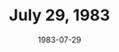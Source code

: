 ---
layout: episode
title: July 29, 1983
date: 1983-07-29
recording_status: complete
private_reel: Rick Springfield
videos:
  - title: Michael Jackson - Beat It
  - title: Elton John - That's Why They Call It The Blues
    world_premiere_video: true
  - title: Duran Duran - Hungry Like The Wolf
    vote_nominee: true
    vote_results: 58854
    vote_winner: true
  - title: David Bowie - Let's Dance
    vote_nominee: true
    vote_results: 36682
  - title: Styx - Haven't We Been Here Before
    world_premiere_video: true
  - title: Rick Springfield - Human Touch
  - title: The Beatles - I Want To Hold Your Hand
    hall_of_fame: true
  - title: The Police - Every Breath You Take
  - title: Stevie Nicks - Stand Back
  - title: Bonnie Tyler - Total Eclipse Of The Heart
  - title: Eddie Grant - Electric Avenue
  - title: Rod Stewart - Baby Jane
notes: Includes "Where Are They Now" Segment with Ray Manzarek.  
---